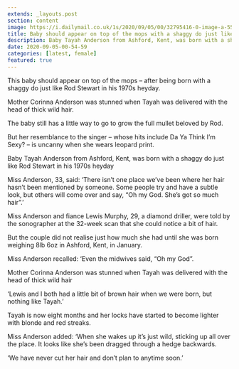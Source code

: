 ```yaml
---
extends: _layouts.post
section: content
image: https://i.dailymail.co.uk/1s/2020/09/05/00/32795416-0-image-a-55_1599262620676.jpg 
title: Baby should appear on top of the mops with a shaggy do just like Rod Stewart in his 1970s heyday 
description: Baby Tayah Anderson from Ashford, Kent, was born with a shaggy do just like Rod Stewart in his 1970s heyday. Mother Corinna Anderson was stunned when Tayah had a head of thick wild hair. 
date: 2020-09-05-00-54-59 
categories: [latest, female] 
featured: true 
--- 
```

This baby should appear on top of the mops – after being born with a shaggy do just like Rod Stewart in his 1970s heyday.

Mother Corinna Anderson was stunned when Tayah was delivered with the head of thick wild hair.

The baby still has a little way to go to grow the full mullet beloved by Rod.

But her resemblance to the singer – whose hits include Da Ya Think I’m Sexy? – is uncanny when she wears leopard print.

Baby Tayah Anderson from Ashford, Kent, was born with a shaggy do just like Rod Stewart in his 1970s heyday

Miss Anderson, 33, said: ‘There isn’t one place we’ve been where her hair hasn’t been mentioned by someone. Some people try and have a subtle look, but others will come over and say, “Oh my God. She’s got so much hair”.’

Miss Anderson and fiance Lewis Murphy, 29, a diamond driller, were told by the sonographer at the 32-week scan that she could notice a bit of hair. 

But the couple did not realise just how much she had until she was born weighing 8lb 6oz in Ashford, Kent, in January. 

Miss Anderson recalled: ‘Even the midwives said, “Oh my God”.

Mother Corinna Anderson was stunned when Tayah was delivered with the head of thick wild hair

‘Lewis and I both had a little bit of brown hair when we were born, but nothing like Tayah.’

Tayah is now eight months and her locks have started to become lighter with blonde and red streaks.

Miss Anderson added: ‘When she wakes up it’s just wild, sticking up all over the place. It looks like she’s been dragged through a hedge backwards.

‘We have never cut her hair and don’t plan to anytime soon.’

